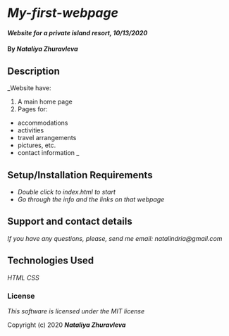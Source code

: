 # _My-first-webpage_

#### _Website for a private island resort, 10/13/2020_

#### By _**Nataliya Zhuravleva**_

## Description

_Website have:

1. A main home page
2. Pages for:
  * accommodations
  * activities
  * travel arrangements
  * pictures, etc.
  * contact information
_

## Setup/Installation Requirements

* _Double click to index.html to start_
* _Go through the info and the links on that webpage_

## Support and contact details

_If you have any questions, please, send me email: natalindria@gmail.com_

## Technologies Used

_HTML_
_CSS_

### License

*This software is licensed under the MIT license*

Copyright (c) 2020 **_Nataliya Zhuravleva_**